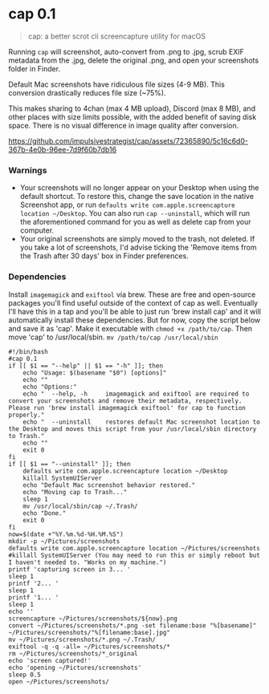 # cap 0.1 
>cap: a better scrot cli screencapture utility for macOS

Running `cap` will screenshot, auto-convert from .png to .jpg, scrub EXIF metadata from the .jpg, delete the original .png, and open your screenshots folder in Finder.

Default Mac screenshots have ridiculous file sizes (4-9 MB). This conversion drastically reduces file size (~75%).

This makes sharing to 4chan (max 4 MB upload), Discord (max 8 MB), and other places with size limits possible, with the added benefit of saving disk space.
There is no visual difference in image quality after conversion.

https://github.com/impulsivestrategist/cap/assets/72365890/5c16c6d0-367b-4e0b-96ee-7d9f60b7db16

### Warnings
* Your screenshots will no longer appear on your Desktop when using the default shortcut. To restore this, change the save location in the native Screenshot app, or run `defaults write com.apple.screencapture location ~/Desktop`. You can also run `cap --uninstall`, which will run the aforementioned command for you as well as delete cap from your computer.
* Your original screenshots are simply moved to the trash, not deleted. If you take a lot of screenshots, I'd advise ticking the 'Remove items from the Trash after 30 days' box in Finder preferences.

### Dependencies
Install `imagemagick` and `exiftool` via brew. These are free and open-source packages you'll find useful outside of the context of cap as well. Eventually I'll have this in a tap and you'll be able to just run 'brew install cap' and it will automatically install these dependencies. But for now, copy the script below and save it as 'cap'. Make it executable with `chmod +x /path/to/cap`. Then move 'cap' to /usr/local/sbin. `mv /path/to/cap /usr/local/sbin`

```
#!/bin/bash
#cap 0.1
if [[ $1 == "--help" || $1 == "-h" ]]; then
    echo "Usage: $(basename "$0") [options]"
    echo ""
    echo "Options:"
    echo "  --help, -h     imagemagick and exiftool are required to convert your screenshots and remove their metadata, respectively. Please run 'brew install imagemagick exiftool' for cap to function properly."
    echo "  --uninstall    restores default Mac screenshot location to the Desktop and moves this script from your /usr/local/sbin directory to Trash."
    echo ""
    exit 0
fi
if [[ $1 == "--uninstall" ]]; then
    defaults write com.apple.screencapture location ~/Desktop
    killall SystemUIServer
    echo "Default Mac screenshot behavior restored."
    echo "Moving cap to Trash..."
    sleep 1
    mv /usr/local/sbin/cap ~/.Trash/
    echo "Done."
    exit 0
fi
now=$(date +"%Y.%m.%d-%H.%M.%S")
mkdir -p ~/Pictures/screenshots
defaults write com.apple.screencapture location ~/Pictures/screenshots
#killall SystemUIServer (You may need to run this or simply reboot but I haven't needed to. "Works on my machine.")
printf 'capturing screen in 3... '
sleep 1
printf '2... '
sleep 1
printf '1... '
sleep 1
echo ''
screencapture ~/Pictures/screenshots/${now}.png
convert ~/Pictures/screenshots/*.png -set filename:base "%[basename]" ~/Pictures/screenshots/"%[filename:base].jpg"
mv ~/Pictures/screenshots/*.png ~/.Trash/
exiftool -q -q -all= ~/Pictures/screenshots/*
rm ~/Pictures/screenshots/*_original
echo 'screen captured!'
echo 'opening ~/Pictures/screenshots'
sleep 0.5
open ~/Pictures/screenshots/
```

